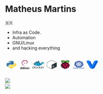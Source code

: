 
# Matheus Martins
🇧🇷 
<div>

- Infra as Code.
- Automation
- GNU/Linux 
- and hacking everything

</div>

<div style="display: inline_block"><br>
  <img align="center" alt="Django-Python" height="30" width="40" src="https://raw.githubusercontent.com/devicons/devicon/master/icons/python/python-original.svg">
  <img align="center" alt="Django-Debian" height="30" width="40" src="https://github.com/devicons/devicon/blob/master/icons/debian/debian-original-wordmark.svg">
  <img align="center" alt="Django-Docker" height="30" width="40" src="https://github.com/devicons/devicon/blob/master/icons/docker/docker-original-wordmark.svg">
  <img align="center" alt="Django-Bash" height="30" width="40" src="https://github.com/devicons/devicon/blob/master/icons/bash/bash-plain.svg">
  <img align="center" alt="Django-Raspberry" height="30" width="40" src="https://github.com/devicons/devicon/blob/master/icons/raspberrypi/raspberrypi-original.svg">
  <img align="center" alt="Django-Kubernets" height="30" width="40" src="https://github.com/devicons/devicon/blob/master/icons/kubernetes/kubernetes-plain-wordmark.svg">
  <img align="center" alt="Django-Kubernets" height="30" width="40" src="https://github.com/devicons/devicon/blob/master/icons/vagrant/vagrant-original.svg">
 
##
</div>

<div>
  <a href = "mailto:3mhenrique@gmail.com"><img src="https://img.shields.io/badge/Gmail-D14836?style=for-the-badge&logo=gmail&logoColor=white" target="_blank"></a>
  <br>
  <a href="https://www.linkedin.com/in/matheushsmartins" target="_blank"><img src="https://img.shields.io/badge/-LinkedIn-%230077B5?style=for-the-badge&logo=linkedin&logoColor=white" target="_blank"></a>   
</div>
